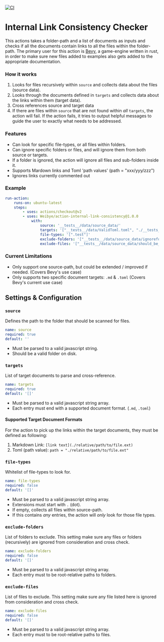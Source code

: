 [![CI](https://github.com/Weibye/action-internal-link-consistency/actions/workflows/CI.yml/badge.svg)](https://github.com/Weibye/action-internal-link-consistency/actions/workflows/CI.yml)


# Internal Link Consistency Checker
This actions takes a folder-path and a list of documents as inputs and checks if all the documents contain links to all the files within the folder-path. 
The primary user for this action is [Bevy](https://github.com/bevyengine/bevy), a game-engine written in rust, in order to make sure new files added to examples also gets added to the appropriate documentation.

### How it works
1. Looks for files recursively within `source` and collects data about the files (source data).
2. Looks through the documents defined in `targets` and collects data about the links within them (target data).
3. Cross references source and target data
4. If there are files within `source` that are not found within _all_ `targets`, the action will fail.
If the action fails, it tries to output helpful messages to guide the user to exactly what needs to be addressed. 

### Features
- Can look for specific file-types, or all files within folders.
- Can ignore specific folders or files, and will ignore them from both source or targets.
- If a folder is ignored, the action will ignore all files and sub-folders inside it. 
- Supports Mardown links and Toml 'path values' (path = "xxx/yyy/zzz")
- Ignores links currently commented out

### Example 
```yaml
run-action:
    runs-on: ubuntu-latest
    steps:
        - uses: actions/checkout@v2
        - uses: Weibye/action-internal-link-consistency@1.0.0
            with:
                source: '__tests__/data/source_data/'
                targets: '["__tests__/data/ValidToml.toml", "./__tests__/data/ValidReadme.md"]'
                file-types: '[".test"]'
                exclude-folders: '["__tests__/data/source_data/ignorefolder"]'
                exclude-files: '["__tests__/data/source_data/should_be_ignored.test"]'
```

### Current Limitations
- Only support one source-path, but could be extended / improved if needed. (Covers Bevy's use case)
- Only supports two specific document targets: `.md` & `.toml` (Covers Bevy's current use case)

## Settings & Configuration
### `source`
Defines the path to the folder that should be scanned for files.

```yaml
name: source
required: true
default: ''
```
- Must be parsed to a valid javascript string.
- Should be a valid folder on disk.

### `targets`
List of target documents to parse and cross-reference. 

```yaml
name: targets
required: true
default: '[]'
```
- Must be parsed to a valid javascript string array.
- Each entry must end with a supported document format. (`.md`, `.toml`)

#### Supported Target Document Formats
For the action to pick up the links within the target documents, they must be defined as following:
1. Markdown Link: `[link text](./relative/path/to/file.ext)`
2. Toml (path value): `path = "./relative/path/to/file.ext"`

### `file-types`
Whitelist of file-types to look for. 
```yaml
name: file-types
required: false
default: '[]'
```
- Must be parsed to a valid javascript string array.
- Extensions must start with `.` (dot).
- If empty, collects all files within source-path. 
- If this contains _any_ entries, the action will _only_ look for those file types.

### `exclude-folders`
List of folders to exclude. This setting make sure any files or folders (recursively) are ignored from consideration and cross check.
```yaml
name: exclude-folders
required: false
default: '[]'
```
- Must be parsed to a valid javascript string array.
- Each entry must to be root-relative paths to folders.

### `exclude-files`
List of files to exclude. This setting make sure any file listed here is ignored from consideration and cross check. 
```yaml
name: exclude-files
required: false
default: '[]'
```
- Must be parsed to a valid javascript string array.
- Each entry must to be root-relative paths to files.